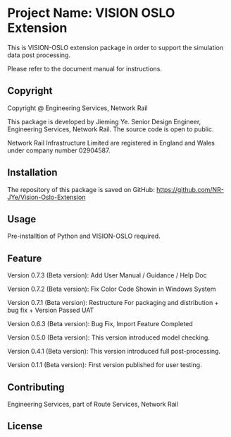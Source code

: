 # Project Name: VISION OSLO Extension

This is VISION-OSLO extension package in order to support the simulation data post processing.

Please refer to the document manual for instructions.

## Copyright

Copyright @ Engineering Services, Network Rail

This package is developed by Jieming Ye. Senior Design Engineer, Engineering Services, Network Rail.
The source code is open to public.

Network Rail Infrastructure Limited are registered in England and Wales under company number 02904587.

## Installation
The repository of this package is saved on GitHub:
https://github.com/NR-JYe/Vision-Oslo-Extension

## Usage
Pre-installtion of Python and VISION-OSLO required.

## Feature
Version 0.7.3 (Beta version): Add User Manual / Guidance / Help Doc

Version 0.7.2 (Beta version): Fix Color Code Showin in Windows System

Version 0.7.1 (Beta version): Restructure For packaging and distribution + bug fix + Version Passed UAT

Version 0.6.3 (Beta version): Bug Fix, Import Feature Completed

Version 0.5.0 (Beta version): This version introduced model checking.

Version 0.4.1 (Beta version): This version introduced full post-processing.

Version 0.1.1 (Beta version): First version published for user testing.

## Contributing
Engineering Services, part of Route Services, Network Rail

## License
